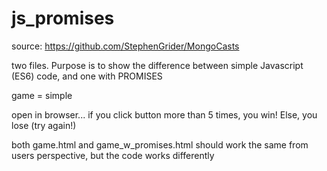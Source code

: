 # js_promises  

source:  https://github.com/StephenGrider/MongoCasts

two files.  Purpose is to show the difference between simple Javascript (ES6) code, and one with PROMISES

game = simple

open in browser... if you click button more than 5 times, you win!  Else, you lose (try again!)

both game.html and game_w_promises.html should work the same from users perspective, but the code works differently
